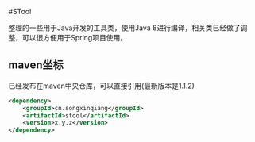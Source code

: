 #STool

整理的一些用于Java开发的工具类，使用Java 8进行编译，相关类已经做了调整，可以很方便用于Spring项目使用。

## maven坐标

已经发布在maven中央仓库，可以直接引用(最新版本是1.1.2)

``` xml
<dependency>
    <groupId>cn.songxinqiang</groupId>
    <artifactId>stool</artifactId>
    <version>x.y.z</version>
</dependency>
```